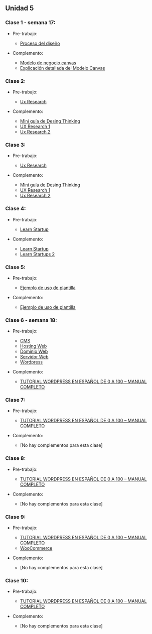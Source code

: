 ## Unidad 5
### Clase 1 - semana 17: 
* Pre-trabajo:
  * [Proceso del diseño](https://curriculum.laboratoria.la/es/topics/intro-ux/01-el-proceso-de-diseno/00-el-proceso-de-diseno)

* Complemento:
  * [Modelo de negocio canvas](https://cecma.com.ar/wp-content/uploads/2019/04/generacion-de-modelos-de-negocio.pdf)
  * [Explicación detallada del Modelo Canvas](https://medium.com/seed-digital/how-to-business-model-canvas-explained-ad3676b6fe4a)

### Clase 2: 
* Pre-trabajo:
  * [Ux Research](https://curriculum.laboratoria.la/es/topics/ux-research)

* Complemento:
  * [Mini guía de Desing Thinking](https://drive.google.com/file/d/1z7xAMMRKtTQbwMJ-mUhcDKwWbdN1x04P/view)
  * [UX Research 1](https://www.interaction-design.org/literature/topics/ux-research)
  * [Ux Research 2](https://www.crehana.com/mx/blog/diseno-productos/ux-research/)

### Clase 3: 
* Pre-trabajo:
  * [Ux Research](https://curriculum.laboratoria.la/es/topics/ux-research)

* Complemento:
  * [Mini guía de Desing Thinking](https://drive.google.com/file/d/1z7xAMMRKtTQbwMJ-mUhcDKwWbdN1x04P/view)
  * [UX Research 1](https://www.interaction-design.org/literature/topics/ux-research)
  * [Ux Research 2](https://www.crehana.com/mx/blog/diseno-productos/ux-research/)

### Clase 4: 
* Pre-trabajo:
  * [Learn Startup]()

* Complemento:
  * [Learn Startup](https://theoffice.pe/wp-content/uploads/El%20metodo%20Lean%20Startup.pdf)
  * [Learn Startups 2](https://www.youtube.com/watch?v=RUMGsg_Ofqs)

### Clase 5: 
* Pre-trabajo:
  * [Ejemplo de uso de plantilla](https://www.youtube.com/watch?v=neR32cmoOt0)

* Complemento:
  * [Ejemplo de uso de plantilla](https://www.youtube.com/watch?v=neR32cmoOt0)

### Clase 6 - semana 18: 
* Pre-trabajo:
  * [CMS](https://rockcontent.com/es/blog/cms/)
  * [Hosting Web](https://es.wikipedia.org/wiki/Alojamiento_web)
  * [Dominio Web](https://es.wikipedia.org/wiki/Dominio_de_internet)
  * [Servidor Web](https://es.wikipedia.org/wiki/Servidor_web)
  * [Wordpress](https://wordpress.com/es/)

* Complemento:
  * [TUTORIAL WORDPRESS EN ESPAÑOL DE 0 A 100 – MANUAL COMPLETO](https://romualdfons.com/tutorial-wordpress/)

### Clase 7: 
* Pre-trabajo:
  * [TUTORIAL WORDPRESS EN ESPAÑOL DE 0 A 100 – MANUAL COMPLETO](https://romualdfons.com/tutorial-wordpress/)

* Complemento:
  * [No hay complementos para esta clase]

### Clase 8: 
* Pre-trabajo:
  * [TUTORIAL WORDPRESS EN ESPAÑOL DE 0 A 100 – MANUAL COMPLETO](https://romualdfons.com/tutorial-wordpress/)

* Complemento:
  * [No hay complementos para esta clase]

### Clase 9: 
* Pre-trabajo:
  * [TUTORIAL WORDPRESS EN ESPAÑOL DE 0 A 100 – MANUAL COMPLETO](https://romualdfons.com/tutorial-wordpress/)
  * [WooCommerce](https://es.wordpress.org/plugins/woocommerce/)

* Complemento:
  * [No hay complementos para esta clase]

### Clase 10: 
* Pre-trabajo:
  * [TUTORIAL WORDPRESS EN ESPAÑOL DE 0 A 100 – MANUAL COMPLETO](https://romualdfons.com/tutorial-wordpress/)

* Complemento:
  * [No hay complementos para esta clase]

